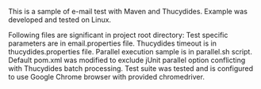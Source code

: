 This is a sample of e-mail test with Maven and Thucydides.
Example was developed and tested on Linux.

Following files are significant in project root directory:
Test specific parameters are in email.properties file.
Thucydides timeout is in thucydides.properties file.
Parallel execution sample is in parallel.sh script.
Default pom.xml was modified to exclude jUnit parallel option conflicting with Thucydides batch processing.
Test suite was tested and is configured to use Google Chrome browser with provided chromedriver.